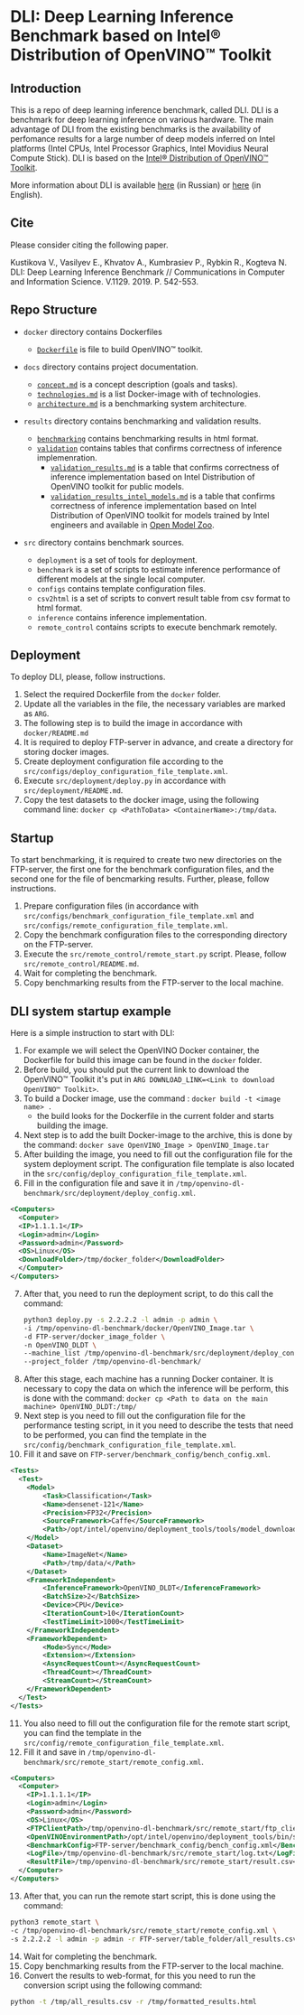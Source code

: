# DLI: Deep Learning Inference Benchmark based on Intel® Distribution of OpenVINO™ Toolkit

## Introduction

This is a repo of deep learning inference benchmark, called DLI.
DLI is a benchmark for deep learning inference on various hardware.
The main advantage of DLI from the existing benchmarks
is the availability of perfomance results for a large number
of deep models inferred on Intel platforms (Intel CPUs, Intel
Processor Graphics, Intel Movidius Neural Compute Stick).
DLI is based on the [Intel® Distribution of OpenVINO™ Toolkit][openvino-toolkit].

More information about DLI is available
[here][dli-ru-web-page] (in Russian)
or [here][dli-web-page] (in English).

## Cite

Please consider citing the following paper.

Kustikova V., Vasilyev E., Khvatov A., Kumbrasiev P., Rybkin R.,
Kogteva N. DLI: Deep Learning Inference Benchmark //
Communications in Computer and Information Science.
V.1129. 2019. P. 542-553.

## Repo Structure
- `docker` directory contains Dockerfiles
  - [`Dockerfile`](docker/Dockerfile) is file to build OpenVINO™ toolkit.

- `docs` directory contains project documentation.
  - [`concept.md`](docs/concept.md) is a concept description
    (goals and tasks).
  - [`technologies.md`](docs/technologies.md) is a list Docker-image with
    of technologies.
  - [`architecture.md`](docs/architecture.md) is a benchmarking
    system architecture.

- `results` directory contains benchmarking and validation results.
  - [`benchmarking`](results/benchmarking) contains benchmarking 
    results in html format.
  - [`validation`](results/validation) contains tables that confirms 
    correctness of inference implemenration.
    - [`validation_results.md`](results/validation/validation_results.md) 
      is a table that confirms correctness of inference implementation 
      based on Intel Distribution of OpenVINO toolkit for public models.
    - [`validation_results_intel_models.md`](results/validation/validation_results_intel_models.md)
      is a table that confirms correctness of inference implementation 
      based on Intel Distribution of OpenVINO toolkit for models trained
      by Intel engineers and available in [Open Model Zoo][open-model-zoo].

- `src` directory contains benchmark sources.
  - `deployment` is a set of tools for deployment.
  - `benchmark` is a set of scripts to estimate inference
    performance of different models at the single local computer.
  - `configs` contains template configuration files.
  - `csv2html` is a set of scripts to convert result table
    from csv format to html format.
  - `inference` contains inference implementation.
  - `remote_control` contains scripts to execute benchmark
    remotely.

## Deployment

To deploy DLI, please, follow instructions.

1. Select the required Dockerfile from the `docker` folder.
1. Update all the variables in the file, the necessary
   variables are marked as `ARG`.
1. The following step is to build the image in accordance with
   `docker/README.md`
1. It is required to deploy FTP-server in advance,
   and create a directory for storing docker images.
1. Create deployment configuration file according to
   the `src/configs/deploy_configuration_file_template.xml`.
1. Execute `src/deployment/deploy.py` in accordance with `src/deployment/README.md`.
1. Copy the test datasets to the docker image, using the following
   command line: `docker cp <PathToData> <ContainerName>:/tmp/data`.

## Startup

To start benchmarking, it is required to create two new directories
on the FTP-server, the first one for the benchmark configuration files,
and the second one for the file of bencmarking results. Further, please,
follow instructions.

1. Prepare configuration files (in accordance with
   `src/configs/benchmark_configuration_file_template.xml` and
   `src/configs/remote_configuration_file_template.xml`.
1. Copy the benchmark configuration files to the corresponding directory
   on the FTP-server.
1. Execute the `src/remote_control/remote_start.py` script. Please, follow
   `src/remote_control/README.md`.
1. Wait for completing the benchmark.
1. Copy benchmarking results from the FTP-server to the local machine.

## DLI system startup example
Here is a simple instruction to start with DLI:
1. For example we will select the OpenVINO Docker container,
   the Dockerfile for build this image can be found in the `docker` folder.
2. Before build, you should put the current link to download
   the OpenVINO™ Toolkit it's put in
   `ARG DOWNLOAD_LINK=<Link to download OpenVINO™ Toolkit>`.
3. To build a Docker image, use the command : `docker build -t <image name> . `
   - the build looks for the Dockerfile in the current folder and starts
   building the image.
4. Next step is to add the built Docker-image to the archive,
   this is done by the command: `docker save OpenVINO_Image > OpenVINO_Image.tar`
5. After building the image, you need to fill out the configuration file for
   the system deployment script. The configuration file template is also located
   in the `src/config/deploy_configuration_file_template.xml`.
6. Fill in the configuration file and save it in
   `/tmp/openvino-dl-benchmark/src/deployment/deploy_config.xml`.
```xml
<Computers>
  <Computer>
  <IP>1.1.1.1</IP>
  <Login>admin</Login>
  <Password>admin</Password>
  <OS>Linux</OS>
  <DownloadFolder>/tmp/docker_folder</DownloadFolder>
  </Computer>
</Computers>
```
7. After that, you need to run the deployment script, to do this call the
   command: 
   ```bash
   python3 deploy.py -s 2.2.2.2 -l admin -p admin \
   -i /tmp/openvino-dl-benchmark/docker/OpenVINO_Image.tar \
   -d FTP-server/docker_image_folder \
   -n OpenVINO_DLDT \
   --machine_list /tmp/openvino-dl-benchmark/src/deployment/deploy_config.xml \
   --project_folder /tmp/openvino-dl-benchmark/
    ```
8. After this stage, each machine has a running Docker container.
   It is necessary to copy the data on which the inference will be perform,
   this is done with the command:
   `docker cp <Path to data on the main machine> OpenVINO_DLDT:/tmp/`
9. Next step is you need to fill out the configuration file
   for the performance testing script, in it you need to describe the tests
   that need to be performed, you can find the template in the
   `src/config/benchmark_configuration_file_template.xml`.
10. Fill it and save on `FTP-server/benchmark_config/bench_config.xml`.
```xml
<Tests>
  <Test>
    <Model>
        <Task>Classification</Task>
        <Name>densenet-121</Name>
        <Precision>FP32</Precision>
        <SourceFramework>Caffe</SourceFramework>
        <Path>/opt/intel/openvino/deployment_tools/tools/model_downloader/public/densenet-121/FP32</Path>
    </Model>
    <Dataset>
        <Name>ImageNet</Name>
        <Path>/tmp/data/</Path>
    </Dataset>
    <FrameworkIndependent>
        <InferenceFramework>OpenVINO_DLDT</InferenceFramework>
        <BatchSize>2</BatchSize>
        <Device>CPU</Device>
        <IterationCount>10</IterationCount>
        <TestTimeLimit>1000</TestTimeLimit>
    </FrameworkIndependent>
    <FrameworkDependent>
        <Mode>Sync</Mode>
        <Extension></Extension>
        <AsyncRequestCount></AsyncRequestCount>
        <ThreadCount></ThreadCount>
        <StreamCount></StreamCount>
    </FrameworkDependent>
  </Test>
</Tests>
```
11. You also need to fill out the configuration file for the
   remote start script, you can find the template in the
   `src/config/remote_configuration_file_template.xml`.
12. Fill it and save in
   `/tmp/openvino-dl-benchmark/src/remote_start/remote_config.xml`.
```xml
<Computers>
  <Computer>
    <IP>1.1.1.1</IP>
    <Login>admin</Login>
    <Password>admin</Password>
    <OS>Linux</OS>
    <FTPClientPath>/tmp/openvino-dl-benchmark/src/remote_start/ftp_client.py</FTPClientPath>
    <OpenVINOEnvironmentPath>/opt/intel/openvino/deployment_tools/bin/setupvars.sh</OpenVINOEnvironmentPath>
    <BenchmarkConfig>FTP-server/benchmark_config/bench_config.xml</BenchmarkConfig>
    <LogFile>/tmp/openvino-dl-benchmark/src/remote_start/log.txt</LogFile>
    <ResultFile>/tmp/openvino-dl-benchmark/src/remote_start/result.csv</ResultFile>
  </Computer>
</Computers>
```
13. After that, you can run the remote start script,
   this is done using the command:
   ```bash
   python3 remote_start \
   -c /tmp/openvino-dl-benchmark/src/remote_start/remote_config.xml \
   -s 2.2.2.2 -l admin -p admin -r FTP-server/table_folder/all_results.csv
   ```
14. Wait for completing the benchmark.
15. Copy benchmarking results from the FTP-server to the local machine.
16. Convert the results to web-format, for this you need to run the conversion
   script using the following command:
   ```bash
   python -t /tmp/all_results.csv -r /tmp/formatted_results.html
   ```

<!-- LINKS -->
[openvino-toolkit]: https://software.intel.com/en-us/openvino-toolkit
[dli-ru-web-page]: http://hpc-education.unn.ru/dli-ru
[dli-web-page]: http://hpc-education.unn.ru/dli
[open-model-zoo]: https://github.com/opencv/open_model_zoo
